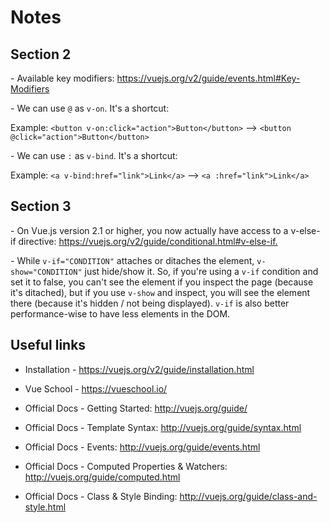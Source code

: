 # Notes

## Section 2

\- Available key modifiers: <https://vuejs.org/v2/guide/events.html#Key-Modifiers>

\- We can use `@` as `v-on`. It's a shortcut:

Example:  `<button v-on:click="action">Button</button>` --> `<button @click="action">Button</button>`

\- We can use `:` as `v-bind`. It's a shortcut:

Example: `<a v-bind:href="link">Link</a>` --> `<a :href="link">Link</a>`

## Section 3

\- On Vue.js version 2.1 or higher, you now actually have access to a v-else-if  directive:  <https://vuejs.org/v2/guide/conditional.html#v-else-if.>

\- While `v-if="CONDITION"` attaches or ditaches the element, `v-show="CONDITION"` just hide/show it. So, if you're using a `v-if` condition and set it to false, you can't see the element if you inspect the page (because it's ditached), but if you use `v-show` and inspect, you will see the element there (because it's hidden / not being displayed). `v-if` is also better performance-wise to have less elements in the DOM.

## Useful links

- Installation - <https://vuejs.org/v2/guide/installation.html>

- Vue School - <https://vueschool.io/>

- Official Docs - Getting Started: <http://vuejs.org/guide/>

- Official Docs - Template Syntax: <http://vuejs.org/guide/syntax.html>

- Official Docs - Events: <http://vuejs.org/guide/events.html>

- Official Docs - Computed Properties & Watchers: <http://vuejs.org/guide/computed.html>

- Official Docs - Class & Style Binding: <http://vuejs.org/guide/class-and-style.html>